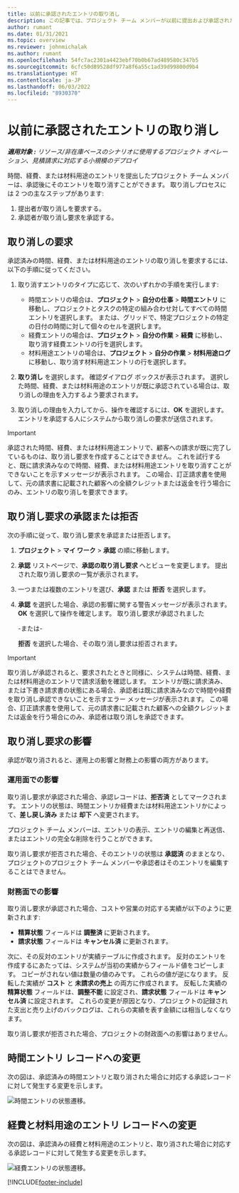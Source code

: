 ```yaml
---
title: 以前に承認されたエントリの取り消し
description: この記事では、プロジェクト チーム メンバーが以前に提出および承認された時間、経費、材料用途のレコードの取り消しを要求する方法、およびプロジェクト マネージャーが取り消し要求を承認または拒否する方法について説明します。
author: rumant
ms.date: 01/31/2021
ms.topic: overview
ms.reviewer: johnmichalak
ms.author: rumant
ms.openlocfilehash: 54fc7ac2301a4423ebf70b0b67ad489580c347b5
ms.sourcegitcommit: 6cfc50d89528df977a8f6a55c1ad39d99800d9b4
ms.translationtype: HT
ms.contentlocale: ja-JP
ms.lasthandoff: 06/03/2022
ms.locfileid: "8930370"
---
```

# <a name="recall-previously-approved-entries"></a>以前に承認されたエントリの取り消し

_**適用対象 :** リソース/非在庫ベースのシナリオに使用するプロジェクト オペレーション、見積請求に対応する小規模のデプロイ_

時間、経費、または材料用途のエントリを提出したプロジェクト チーム メンバーは、承認後にそのエントリを取り消すことができます。 取り消しプロセスには 2 つの主なステップがあります:

1. 提出者が取り消しを要求する。
2. 承認者が取り消し要求を承認する。

## <a name="request-a-recall"></a>取り消しの要求

承認済みの時間、経費、または材料用途のエントリの取り消しを要求するには、以下の手順に従ってください。

1. 取り消すエントリのタイプに応じて、次のいずれかの手順を実行します:

    - 時間エントリの場合は、**プロジェクト** \> **自分の仕事** \> **時間エントリ** に移動し、プロジェクトとタスクの特定の組み合わせ対してすべての時間エントリを選択します。 または、グリッドで、特定プロジェクトの特定の日付の時間に対して個々のセルを選択します。
    - 経費エントリの場合は、**プロジェクト** \> **自分の作業** \> **経費** に移動し、取り消す経費エントリの行を選択します。
    - 材料用途エントリの場合は、**プロジェクト** \> **自分の作業** \> **材料用途ログ** に移動し、取り消す材料用途エントリの行を選択します。

2. **取り消し** を選択します。 確認ダイアログ ボックスが表示されます。 選択した時間、経費、または材料用途のエントリが既に承認されている場合は、取り消しの理由を入力するよう要求されます。
3. 取り消しの理由を入力してから、操作を確認するには、**OK** を選択します。 エントリを承認する人にシステムから取り消しの要求が送信されます。

> [!IMPORTANT]
> 承認された時間、経費、または材料用途エントリで、顧客への請求が既に完了しているものは、取り消し要求を作成することはできません。 これを試行すると、既に請求済みなので時間、経費、または材料用途エントリを取り消すことができないことを示すメッセージが表示されます。 この場合、訂正請求書を使用して、元の請求書に記載された顧客への全額クレジットまたは返金を行う場合にのみ、エントリの取り消しを要求できます。

## <a name="approve-or-reject-a-recall-request"></a>取り消し要求の承認または拒否

次の手順に従って、取り消し要求を承認または拒否します。

1. **プロジェクト** \> **マイ ワーク** \> **承認** の順に移動します。
2. **承認** リストページで、**承認の取り消し要求** へとビューを変更します。 提出された取り消し要求の一覧が表示されます。
3. 一つまたは複数のエントリを選び、**承認** または **拒否** を選択します。
4. **承認** を選択した場合、承認の影響に関する警告メッセージが表示されます。 **OK** を選択して操作を確定します。 取り消し要求が承認されました

    -または-

    **拒否** を選択した場合、その取り消し要求は拒否されます。

> [!IMPORTANT]
> 取り消しが承認されると、要求されたときと同様に、システムは時間、経費、または材料用途のエントリで請求活動を確認します。 エントリが既に請求済み、または下書き請求書の状態にある場合、承認者は既に請求済みなので時間や経費を取り消し承認できないことを示すエラー メッセージが表示されます。 この場合、訂正請求書を使用して、元の請求書に記載された顧客への全額クレジットまたは返金を行う場合にのみ、承認者は取り消しを承認できます。

## <a name="impact-of-a-recall-request"></a>取り消し要求の影響

承認が取り消されると、運用上の影響と財務上の影響の両方があります。

### <a name="operational-impact"></a>運用面での影響

取り消し要求が承認された場合、承認レコードは、**拒否済** としてマークされます。 エントリの状態は、時間エントリか経費または材料用途エントリかによって、**差し戻し済み** または **却下** へ変更されます。

プロジェクト チーム メンバーは、エントリの表示、エントリの編集と再送信、またはエントリの完全な削除を行うことができます。

取り消し要求が拒否された場合、そのエントリの状態は **承認済** のままとなり、プロジェクトのプロジェクト チーム メンバーや承認者はそのエントリを編集することはできません。

### <a name="financial-impact"></a>財務面での影響

取り消し要求が承認された場合、コストや営業の対応する実績が以下のように更新されます:

- **精算状態** フィールドは **調整済** に更新されます。
- **請求状態** フィールドは **キャンセル済** に更新されます。

次に、その反対のエントリが実績テーブルに作成されます。 反対のエントリを作成するにあたっては、システムが当初の実績からフィールド値をコピーします。 コピーがされない値は数量の値のみです。 これらの値が逆になります。 反転した実績が **コスト** と **未請求の売上** の両方に作成されます。 反転した実績の **精算状態** フィールドは、**調整不能** に設定され、**請求状態** フィールドは **キャンセル済** に設定されます。 これらの変更が原因となり、プロジェクトの記録された支出と売り上げのバックログは、これらの実績を表す金額には相当しなくなります。

取り消し要求が拒否された場合、プロジェクトの財政面への影響はありません。

## <a name="changes-to-time-entry-records"></a>時間エントリ レコードへの変更

次の図は、承認済みの時間エントリと取り消された場合に対応する承認レコードに対して発生する変更を示します。

![時間エントリの状態遷移。](media/TimeEntryStateTransitions.png)

## <a name="changes-to-expense-and-material-usage-entry-records"></a>経費と材料用途のエントリ レコードへの変更

次の図は、承認済みの経費と材料用途のエントリと、取り消された場合に対応する承認レコードに対して発生する変更を示します。

![経費エントリの状態遷移。](media/ExpenseEntryStateTransitions.png)

[!INCLUDE[footer-include](../includes/footer-banner.md)]
